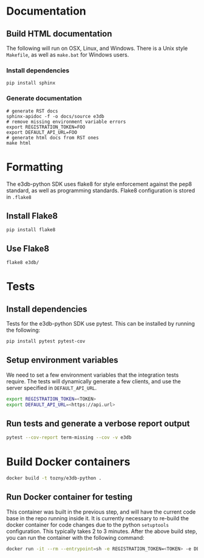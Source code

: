 # Documentation

## Build HTML documentation

The following will run on OSX, Linux, and Windows. There is a Unix style `Makefile`, as well as `make.bat` for Windows users.

### Install dependencies
```
pip install sphinx
```

### Generate documentation
```
# generate RST docs
sphinx-apidoc -f -o docs/source e3db
# remove missing environment variable errors
export REGISTRATION_TOKEN=FOO
export DEFAULT_API_URL=FOO
# generate html docs from RST ones
make html
```

# Formatting

The e3db-python SDK uses flake8 for style enforcement against the pep8 standard, as well as programming standards. Flake8 configuration is stored in `.flake8`

## Install Flake8

```
pip install flake8
```

## Use Flake8
```
flake8 e3db/
```

# Tests

## Install dependencies
Tests for the e3db-python SDK use pytest. This can be installed by running the following:
```bash
pip install pytest pytest-cov
```

## Setup environment variables

We need to set a few environment variables that the integration tests require.
The tests will dynamically generate a few clients, and use the server specified
in `DEFAULT_API_URL`.

```bash
export REGISTRATION_TOKEN=<TOKEN>
export DEFAULT_API_URL=<https://api.url>
```

## Run tests and generate a verbose report output

```bash
pytest --cov-report term-missing --cov -v e3db
```

# Build Docker containers

```bash
docker build -t tozny/e3db-python .
```

## Run Docker container for testing

This container was built in the previous step, and will have the current code base in the repo running inside it. It is currently necessary to re-build the docker container for code changes due to the python `setuptools` configuration. This typically takes 2 to 3 minutes. After the above build step, you can run the container with the following command:

```bash
docker run -it --rm --entrypoint=sh -e REGISTRATION_TOKEN=<TOKEN> -e DEFAULT_API_URL=<URL> tozny/e3db-python sh
```
